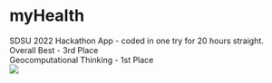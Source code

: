 # myHealth
SDSU 2022 Hackathon App - coded in one try for 20 hours straight.
<br />
Overall Best - 3rd Place
<br />
Geocomputational Thinking - 1st Place
<br />
<img src="https://i.ibb.co/crcmRdz/mya.png?raw=true"> 
